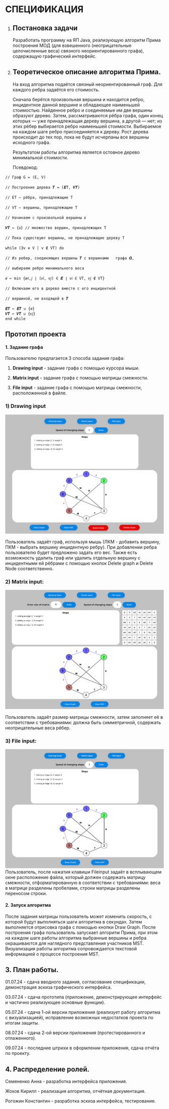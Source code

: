 # СПЕЦИФИКАЦИЯ

1. ## Постановка задачи
   
	Разработать программу на ЯП Java, реализующую алгоритм Прима построения МОД (для взвешенного (неотрицательные целочисленные веса) связного неориентированного графа), содержащую графический интерфейс.

3. ## Теоретическое описание алгоритма Прима.
	На вход алгоритма подаётся связный неориентированный граф. Для каждого ребра задаётся его стоимость.

	Сначала берётся произвольная вершина и находится ребро, инцидентное данной вершине и обладающее наименьшей стоимостью. Найденное ребро и соединяемые им две вершины образуют дерево. Затем, рассматриваются рёбра графа, один конец которых — уже принадлежащая дереву вершина, а другой — нет; из этих рёбер выбирается ребро наименьшей стоимости. Выбираемое на каждом шаге ребро присоединяется к дереву. Рост дерева происходит до тех пор, пока не будут исчерпаны все вершины исходного графа.

	Результатом работы алгоритма является остовное дерево минимальной стоимости.

	Псевдокод:
```
// Граф G = (E, V)

// Построение дерева 𝑻 = (𝑬T, 𝑽𝑻)
 
// ET – рёбра, принадлежащие T

// VT – вершины, принадлежащие T
 
// Начинаем с произвольной вершины 𝑠

𝑽𝑻 ← {𝑠} // множество вершин, принадлежащих Т

// Пока существуют вершины, не принадлежащие дереву T

while (∃v ∊ V | v ∉ VT) do

// Из ребер, соединяющих вершины 𝑻 с вершинами   графа 𝑮,

// выбираем ребро минимального веса

𝑒 ← min {𝑤𝑖,𝑗 ∣ (𝑣𝑖, 𝑣𝑗) ∈ 𝑬 ∣ 𝑣𝑖 ∈ VT, 𝑣𝑗 ∉ VT}

// Включаем его в дерево вместе с его инцидентной

// вершиной, не входящей в 𝑻

𝑬𝑻 ← 𝑬𝑻 ∪ {𝑒}
𝑽𝑻 ← 𝑽𝑻 ∪ {𝑣𝑗}
end while
```

## Прототип проекта

#### 1. Задание графа

Пользователю предлагается 3 способа задания графа: 

1) **Drawing input** - задание графа с помощью курсора мыши.

2) **Matrix input** - задание графа с помощью матрицы смежности.

3) **File input** - задание графа с помощью матрицы смежности, расположенной в файле.



### 1) Drawing input
![Рисунок 1 – Прототип Drawing input](https://github.com/Son-of-Henry-Ford/PrimGUI/blob/tmp/pictures/DrawingInput.png)

Пользователь задаёт граф, используя мышь (ЛКМ - добавить вершину, ПКМ - выбрать вершину инцидентную ребру). При добавлении ребра пользователю будет предложено задать его вес. Также есть возможность удалить граф или удалить отдельную вершину с инцидентными ей рёбрами с помощью кнопок Delete graph и Delete Node соответственно.


### 2) Matrix input:
![Рисунок 2 – Прототип Matrix input](https://github.com/Son-of-Henry-Ford/PrimGUI/blob/tmp/pictures/MatrixInput.png)

Пользователь задаёт размер матрицы смежности, затем заполняет её в соответствии с требованиями: должна быть симметричной, содержать неотрицательные веса рёбер.
### 3) File input:
![Рисунок 3 – Прототип Fileinput](https://github.com/Son-of-Henry-Ford/PrimGUI/blob/tmp/pictures/FileInput.png)
	Пользователь, после нажатия клавиши Fileinput задаёт в всплывающем окне расположение файла, который должен содержать матрицу смежности, отформатированную в соответствии с требованиями: веса в матрице разделены пробелами, строки матрицы разделены переносом строки.
 
#### 2. Запуск алгоритма
После задания матрицы пользователь может изменить скорость, с которой будут выполняться шаги алгоритма в секундах. 
Затем выполняется отрисовка графа с помощью кнопки Draw Graph. После построения графа пользователь запускает алгоритм Прима, при этом на каждом шаге работы алгоритма выбранные вершины и ребра окрашиваются для наглядного представления участников MST. 
Визуализация работы алгоритма сопровождается текстовой информацией о процессе построения MST. 


## 3. План работы.
01.07.24 - сдача вводного задания, согласование спецификации, демонстрация эскиза графического интерфейса.

03.07.24 - сдача прототипа (приложение, демонстрирующее интерфейс и частично реализующее основные функции).

05.07.24 - сдача 1-ой версии приложения (реализует работу алгоритма с визуализацией), исправление возможных недостатков проекта по итогам защиты.

08.07.24 - сдача 2-ой версии приложения (протестированного и отлаженного).

09.07.24 - последние штрихи в оформлении приложения, сдача отчёта по проекту.


## 4. Распределение ролей.
Семененко Анна - разработка интерфейса приложения.

Жохов Кирилл - реализация алгоритма, отчётная документация.

Рогожин Константин - разработка эскиза интерфейса, тестирование.
